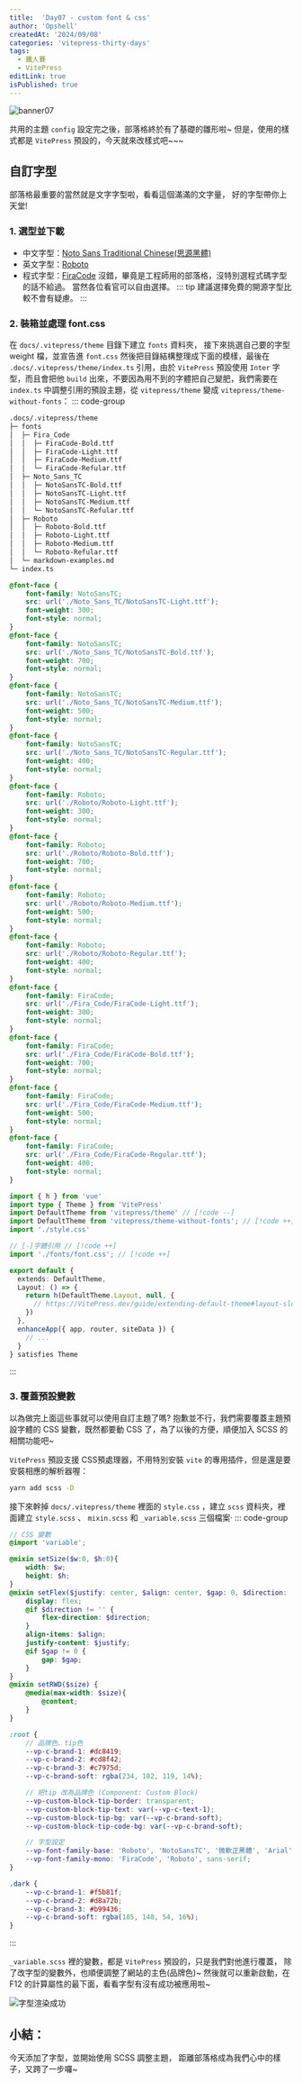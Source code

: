 ```yaml
---
title:  'Day07 - custom font & css'
author: 'Opshell'
createdAt: '2024/09/08'
categories: 'vitepress-thirty-days'
tags:
  - 鐵人賽
  - VitePress
editLink: true
isPublished: true
---
```


![banner07](https://ithelp.ithome.com.tw/upload/images/20240908/20109918O14k6TeClz.png)

共用的主題 `config` 設定完之後，部落格終於有了基礎的雛形啦~
但是，使用的樣式都是 `VitePress` 預設的，今天就來改樣式吧~~~

## 自訂字型
部落格最重要的當然就是文字字型啦，看看這個滿滿的文字量， 好的字型帶你上天堂!
### 1. 選型並下載
- 中文字型：[Noto Sans Traditional Chinese(思源黑體)](https://fonts.google.com/noto/specimen/Noto+Sans+TC?query=Noto+sans)
- 英文字型：[Roboto](https://fonts.google.com/specimen/Roboto?query=Robo)
- 程式字型：[FiraCode](https://github.com/tonsky/FiraCode/releases)
沒錯，畢竟是工程師用的部落格，沒特別選程式碼字型的話不給過。
當然各位看官可以自由選擇。
::: tip
建議選擇免費的開源字型比較不會有疑慮。
:::

### 2. 裝箱並處理 font.css
在 `docs/.vitepress/theme` 目錄下建立 `fonts` 資料夾，
接下來挑選自己要的字型 weight 檔，並宣告進 `font.css` 然後把目錄結構整理成下面的模樣，最後在 `.docs/.vitepress/theme/index.ts` 引用，由於 `VitePress` 預設使用 `Inter` 字型，而且會把他 `build` 出來，不要因為用不到的字體把自己變肥，我們需要在 `index.ts` 中調整引用的預設主題，從 `vitepress/theme` 變成 `vitepress/theme-without-fonts`：
::: code-group

```sh [目錄結構]
.docs/.vitepress/theme
├─ fonts
│  ├─ Fira_Code
│  │  ├─ FiraCode-Bold.ttf
│  │  ├─ FiraCode-Light.ttf
│  │  ├─ FiraCode-Medium.ttf
│  │  └─ FiraCode-Refular.ttf
│  ├─ Noto_Sans_TC
│  │  ├─ NotoSansTC-Bold.ttf
│  │  ├─ NotoSansTC-Light.ttf
│  │  ├─ NotoSansTC-Medium.ttf
│  │  └─ NotoSansTC-Refular.ttf
│  ├─ Roboto
│  │  ├─ Roboto-Bold.ttf
│  │  ├─ Roboto-Light.ttf
│  │  ├─ Roboto-Medium.ttf
│  │  └─ Roboto-Refular.ttf
│  └─ markdown-examples.md
└─ index.ts
```

``` css [font.css]
@font-face {
    font-family: NotoSansTC;
    src: url('./Noto_Sans_TC/NotoSansTC-Light.ttf');
    font-weight: 300;
    font-style: normal;
}
@font-face {
    font-family: NotoSansTC;
    src: url('./Noto_Sans_TC/NotoSansTC-Bold.ttf');
    font-weight: 700;
    font-style: normal;
}
@font-face {
    font-family: NotoSansTC;
    src: url('./Noto_Sans_TC/NotoSansTC-Medium.ttf');
    font-weight: 500;
    font-style: normal;
}
@font-face {
    font-family: NotoSansTC;
    src: url('./Noto_Sans_TC/NotoSansTC-Regular.ttf');
    font-weight: 400;
    font-style: normal;
}
@font-face {
    font-family: Roboto;
    src: url('./Roboto/Roboto-Light.ttf');
    font-weight: 300;
    font-style: normal;
}
@font-face {
    font-family: Roboto;
    src: url('./Roboto/Roboto-Bold.ttf');
    font-weight: 700;
    font-style: normal;
}
@font-face {
    font-family: Roboto;
    src: url('./Roboto/Roboto-Medium.ttf');
    font-weight: 500;
    font-style: normal;
}
@font-face {
    font-family: Roboto;
    src: url('./Roboto/Roboto-Regular.ttf');
    font-weight: 400;
    font-style: normal;
}
@font-face {
    font-family: FiraCode;
    src: url('./Fira_Code/FiraCode-Light.ttf');
    font-weight: 300;
    font-style: normal;
}
@font-face {
    font-family: FiraCode;
    src: url('./Fira_Code/FiraCode-Bold.ttf');
    font-weight: 700;
    font-style: normal;
}
@font-face {
    font-family: FiraCode;
    src: url('./Fira_Code/FiraCode-Medium.ttf');
    font-weight: 500;
    font-style: normal;
}
@font-face {
    font-family: FiraCode;
    src: url('./Fira_Code/FiraCode-Regular.ttf');
    font-weight: 400;
    font-style: normal;
}
```

```ts [index.ts]
import { h } from 'vue'
import type { Theme } from 'VitePress'
import DefaultTheme from 'vitepress/theme' // [!code --]
import DefaultTheme from 'vitepress/theme-without-fonts'; // [!code ++]
import './style.css'

// [-]字體引用 // [!code ++]
import './fonts/font.css'; // [!code ++]

export default {
  extends: DefaultTheme,
  Layout: () => {
    return h(DefaultTheme.Layout, null, {
      // https://VitePress.dev/guide/extending-default-theme#layout-slots
    })
  },
  enhanceApp({ app, router, siteData }) {
    // ...
  }
} satisfies Theme
```
:::

### 3. 覆蓋預設變數
以為做完上面這些事就可以使用自訂主題了嗎?
抱歉並不行，我們需要覆蓋主題預設字體的 CSS 變數，既然都要動 CSS 了，為了以後的方便，順便加入 SCSS 的相關功能吧~

`VitePress` 預設支援 CSS預處理器，不用特別安裝 `vite` 的專用插件，但是還是要安裝相應的解析器喔：
```sh
yarn add scss -D
```

接下來幹掉 `docs/.vitepress/theme` 裡面的 `style.css` ，建立 `scss` 資料夾，裡面建立 `style.scss` 、 `mixin.scss` 和 `_variable.scss` 三個檔案‧
::: code-group
``` scss [style.scss]
// CSS 變數
@import 'variable';
```

``` scss [mixin.scss]
@mixin setSize($w:0, $h:0){
    width: $w;
    height: $h;
}
@mixin setFlex($justify: center, $align: center, $gap: 0, $direction: '') {
    display: flex;
    @if $direction != '' {
        flex-direction: $direction;
    }
    align-items: $align;
    justify-content: $justify;
    @if $gap != 0 {
        gap: $gap;
    }
}
@mixin setRWD($size) {
    @media(max-width: $size){
        @content;
    }
}
```

``` scss [_variable.scss]
:root {
    // 品牌色、tip色
    --vp-c-brand-1: #dc8419;
    --vp-c-brand-2: #cd8f42;
    --vp-c-brand-3: #c7975d;
    --vp-c-brand-soft: rgba(234, 182, 119, 14%);

    // 把tip 改為品牌色 (Component: Custom Block)
    --vp-custom-block-tip-border: transparent;
    --vp-custom-block-tip-text: var(--vp-c-text-1);
    --vp-custom-block-tip-bg: var(--vp-c-brand-soft);
    --vp-custom-block-tip-code-bg: var(--vp-c-brand-soft);

    // 字型設定
    --vp-font-family-base: 'Roboto', 'NotoSansTC', '微軟正黑體', 'Arial', sans-serif;
    --vp-font-family-mono: 'FiraCode', 'Roboto', sans-serif;
}

.dark {
    --vp-c-brand-1: #f5b81f;
    --vp-c-brand-2: #d8a72b;
    --vp-c-brand-3: #b99436;
    --vp-c-brand-soft: rgba(185, 148, 54, 16%);
}
```
:::

`_variable.scss` 裡的變數，都是 `VitePress` 預設的，只是我們對他進行覆蓋，
除了改字型的變數外，也順便調整了網站的主色(品牌色)~
然後就可以重新啟動，在 F12 的計算屬性的最下面，看看字型有沒有成功被應用啦~

![字型渲染成功](https://ithelp.ithome.com.tw/upload/images/20240908/20109918vxFBqunEiz.png)

## 小結：
今天添加了字型，並開始使用 SCSS 調整主題，
距離部落格成為我們心中的樣子，又跨了一步囉~
